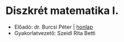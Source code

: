 # Diszkrét matematika I.

- Előadó: dr. Burcsi Péter | [honlap](http://compalg.inf.elte.hu/~bupe/)
- Gyakorlatvezető: Szeidl Rita Betti
